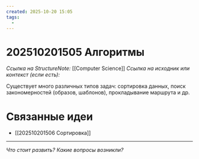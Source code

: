 ```yaml
---
created: 2025-10-20 15:05
tags:
  - 
---
```

# 202510201505 Алгоритмы

*Ссылка на StructureNote:* [[Computer Science]]
*Ссылка на исходник или контекст (если есть):* 

Существует много различных типов задач: сортировка данных, поиск закономерностей (образов, шаблонов), прокладывание маршрута и др.

# Связанные идеи

- [[202510201506 Сортировка]]
---

*Что стоит развить? Какие вопросы возникли?*
